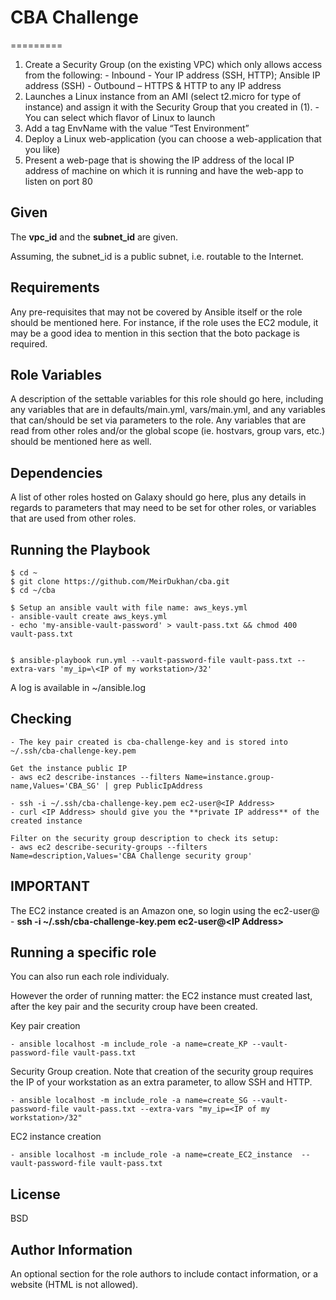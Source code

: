 # CBA Challenge
=========

   1. Create a Security Group (on the existing VPC) which only allows access from the following:
	- Inbound - Your IP address (SSH, HTTP); Ansible IP address (SSH)
	- Outbound – HTTPS & HTTP to any IP address
   2. Launches a Linux instance from an AMI (select t2.micro for type of instance) and assign it with the Security Group that you created in (1).
	- You can select which flavor of Linux to launch
   3. Add a tag EnvName with the value “Test Environment”
   4. Deploy a Linux web-application (you can choose a web-application that you like)
   5. Present a web-page that is showing the IP address of the local IP address of machine on which it is running and have the web-app to listen on port 80
 

Given
-----
The **vpc_id** and the **subnet_id** are given. 
	
Assuming, the subnet_id is a public subnet, i.e. routable to the Internet. 

Requirements
------------

Any pre-requisites that may not be covered by Ansible itself or the role should be mentioned here. For instance, if the role uses the EC2 module, it may be a good idea to mention in this section that the boto package is required.

Role Variables
--------------

A description of the settable variables for this role should go here, including any variables that are in defaults/main.yml, vars/main.yml, and any variables that can/should be set via parameters to the role. Any variables that are read from other roles and/or the global scope (ie. hostvars, group vars, etc.) should be mentioned here as well.

Dependencies
------------

A list of other roles hosted on Galaxy should go here, plus any details in regards to parameters that may need to be set for other roles, or variables that are used from other roles.

Running the Playbook 
--------------------
	$ cd ~ 
	$ git clone https://github.com/MeirDukhan/cba.git
	$ cd ~/cba 

	$ Setup an ansible vault with file name: aws_keys.yml 
	- ansible-vault create aws_keys.yml 
	- echo 'my-ansible-vault-password' > vault-pass.txt && chmod 400 vault-pass.txt  


	$ ansible-playbook run.yml --vault-password-file vault-pass.txt --extra-vars 'my_ip=\<IP of my workstation>/32'

A log is available in ~/ansible.log 

Checking 
--------
	- The key pair created is cba-challenge-key and is stored into ~/.ssh/cba-challenge-key.pem

	Get the instance public IP 
	- aws ec2 describe-instances --filters Name=instance.group-name,Values='CBA_SG' | grep PublicIpAddress 

	- ssh -i ~/.ssh/cba-challenge-key.pem ec2-user@<IP Address> 
	- curl <IP Address> should give you the **private IP address** of the created instance 

	Filter on the security group description to check its setup: 
	- aws ec2 describe-security-groups --filters Name=description,Values='CBA Challenge security group'

IMPORTANT
---------
The EC2 instance created is an Amazon one, so login using the ec2-user@<IP address> 
	- **ssh -i ~/.ssh/cba-challenge-key.pem ec2-user@\<IP Address>**

Running a specific role
-----------------------
You can also run each role individualy. 

However the order of running matter: the EC2 instance must created last, after the key pair and the security croup have been created. 

Key pair creation 

	- ansible localhost -m include_role -a name=create_KP --vault-password-file vault-pass.txt

Security Group creation. 
Note that creation of the security group requires the IP of your workstation as an extra parameter, to allow SSH and HTTP.

	- ansible localhost -m include_role -a name=create_SG --vault-password-file vault-pass.txt --extra-vars "my_ip=<IP of my workstation>/32"

EC2 instance creation

	- ansible localhost -m include_role -a name=create_EC2_instance  --vault-password-file vault-pass.txt

License
-------

BSD

Author Information
------------------

An optional section for the role authors to include contact information, or a website (HTML is not allowed).
